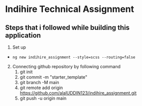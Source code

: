 # Indihire Technical Assignment

## Steps that i followed while building this application

1. Set up
  - `ng new indihire_assignment --style=scss --routing=false`
2. Connecting github repository by following command
    1. git init
    2. git commit -m "starter_template"
    3. git branch -M main
    4. git remote add origin https://github.com/alalUDDIN123/indihire_assignment.git
    5. git push -u origin main

